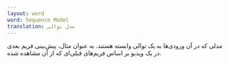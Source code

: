 ```yaml
---
layout: word
word: Sequence Model
translation: مدل توالی
---
```


مدلی که در آن ورودی‌ها به یک توالی وابسته هستند. به عنوان مثال، پیش‌بینی فریم بعدی در یک ویدیو بر اساس فریم‌های قبلی‌ای که از آن مشاهده شده.
